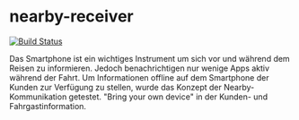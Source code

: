 # nearby-receiver
[![Build Status](https://travis-ci.com/zossli/nearby-receiver.svg?token=BM6Z4GJr3sumXBRnXWYr&branch=master)](https://travis-ci.com/zossli/nearby-receiver)

Das Smartphone ist ein wichtiges Instrument um sich vor und während dem Reisen zu informieren. Jedoch benachrichtigen nur wenige Apps aktiv während der Fahrt. Um Informationen offline auf dem Smartphone der Kunden zur Verfügung zu stellen, wurde das Konzept der Nearby-Kommunikation getestet. "Bring your own device" in der Kunden- und Fahrgastinformation. 
